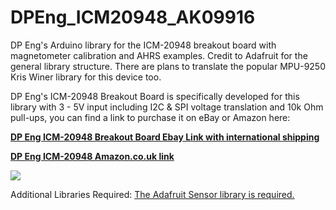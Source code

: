 # DPEng_ICM20948_AK09916
DP Eng's Arduino library for the ICM-20948 breakout board with magnetometer calibration and AHRS examples. Credit to Adafruit for the general library structure. There are plans to translate the popular MPU-9250 Kris Winer library for this device too.

DP Eng's ICM-20948 Breakout Board is specifically developed for this library with 3 - 5V input including I2C & SPI voltage translation and 10k Ohm pull-ups, you can find a link to purchase it on eBay or Amazon here:

<b><a href="https://www.ebay.co.uk/itm/323724746939">DP Eng ICM-20948 Breakout Board Ebay Link with international shipping</a></b>

<b><a href="https://www.amazon.co.uk/DP-Eng-ICM-20948-Breakout-obsolete/dp/B07PDTKK3Y">DP Eng ICM-20948 Amazon.co.uk link</a></b>

<img src="https://i.ebayimg.com/images/g/rYYAAOSwbURckVpf/s-l1600.jpg" />

Additional Libraries Required: 
<a href="https://github.com/adafruit/Adafruit_Sensor">The Adafruit Sensor library is required.</a>
